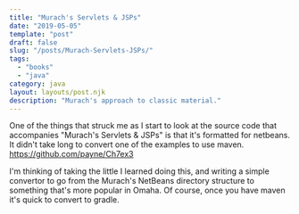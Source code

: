 ```yaml
---
title: "Murach's Servlets & JSPs"
date: "2019-05-05"
template: "post"
draft: false
slug: "/posts/Murach-Servlets-JSPs/"
tags:
  - "books"
  - "java"
category: java 
layout: layouts/post.njk
description: "Murach's approach to classic material."
---
```


One of the things that struck me as I start to look at the source code that accompanies "Murach's Servlets & JSPs" is that it's formatted for netbeans.  It didn't take long to convert one of the examples to use maven.  https://github.com/payne/Ch7ex3   

I'm thinking of taking the little I learned doing this, and writing a simple convertor to go from the Murach's NetBeans directory structure to something that's more popular in Omaha.  Of course, once you have maven it's quick to convert to gradle.


